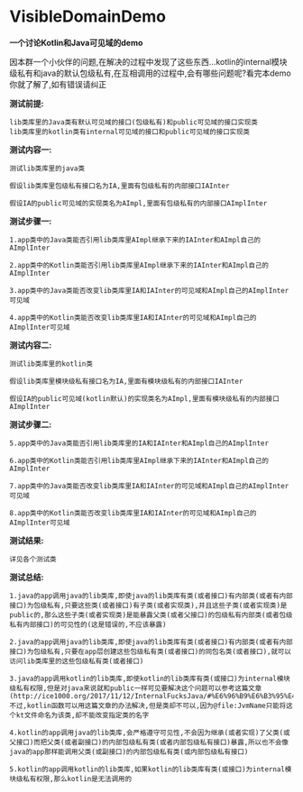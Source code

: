 # VisibleDomainDemo

**一个讨论Kotlin和Java可见域的demo**

因本群一个小伙伴的问题,在解决的过程中发现了这些东西…kotlin的internal模块级私有和java的默认包级私有,在互相调用的过程中,会有哪些问题呢?看完本demo你就了解了,如有错误请纠正

**测试前提:**

    lib类库里的Java类有默认可见域的接口(包级私有)和public可见域的接口实现类
    lib类库里的kotlin类有internal可见域的接口和public可见域的接口实现类

**测试内容一:**

    测试lib类库里的java类

    假设lib类库里包级私有接口名为IA,里面有包级私有的内部接口IAInter

    假设IA的public可见域的实现类名为AImpl,里面有包级私有的内部接口AImplInter

**测试步骤一:**

    1.app类中的Java类能否引用lib类库里AImpl继承下来的IAInter和AImpl自己的AImplInter

    2.app类中的Kotlin类能否引用lib类库里AImpl继承下来的IAInter和AImpl自己的AImplInter

    3.app类中的Java类能否改变lib类库里IA和IAInter的可见域和AImpl自己的AImplInter可见域

    4.app类中的Kotlin类能否改变lib类库里IA和IAInter的可见域和AImpl自己的AImplInter可见域

**测试内容二:**

    测试lib类库里的kotlin类

    假设lib类库里模块级私有接口名为IA,里面有模块级私有的内部接口IAInter

    假设IA的public可见域(kotlin默认)的实现类名为AImpl,里面有模块级私有的内部接口AImplInter

**测试步骤二:**

    5.app类中的Java类能否引用lib类库里的IA和IAInter和AImpl自己的AImplInter

    6.app类中的Kotlin类能否引用lib类库里AImpl继承下来的IAInter和AImpl自己的AImplInter

    7.app类中的Java类能否改变lib类库里IA和IAInter的可见域和AImpl自己的AImplInter可见域

    8.app类中的Kotlin类能否改变lib类库里IA和IAInter的可见域和AImpl自己的AImplInter可见域

**测试结果:**

    详见各个测试类

**测试总结:**

    1.java的app调用java的lib类库,即使java的lib类库有类(或者接口)有内部类(或者有内部接口)为包级私有,只要这些类(或者接口)有子类(或者实现类),并且这些子类(或者实现类)是public的,那么这些子类(或者实现类)是能暴露父类(或者父接口)的包级私有内部类(或者包级私有内部接口)的可见性的(这是错误的,不应该暴露)

    2.java的app调用java的lib类库,即使java的lib类库有类(或者接口)有内部类(或者有内部接口)为包级私有,只要在app层创建这些包级私有类(或者接口)的同包名类(或者接口),就可以访问lib类库里的这些包级私有类(或者接口)

    3.java的app调用kotlin的lib类库,即使kotlin的lib类库有类(或接口)为internal模块级私有权限,但是对java来说就和public一样可见要解决这个问题可以参考这篇文章(http://ice1000.org/2017/11/12/InternalFucksJava/#%E6%96%B9%E6%B3%95%E4%B8%80)不过,kotlin函数可以用这篇文章的办法解决,但是类却不可以,因为@file:JvmName只能将这个kt文件命名为该类,却不能改变指定类的名字

    4.kotlin的app调用java的lib类库,会严格遵守可见性,不会因为继承(或者实现)了父类(或父接口)而把父类(或者副接口)的内部包级私有类(或者内部包级私有接口)暴露,所以也不会像java的app那样能调用父类(或副接口)的内部包级私有类(或内部包级私有接口)

    5.kotlin的app调用kotlin的lib类库,如果kotlin的lib类库有类(或接口)为internal模块级私有权限,那么kotlin是无法调用的
